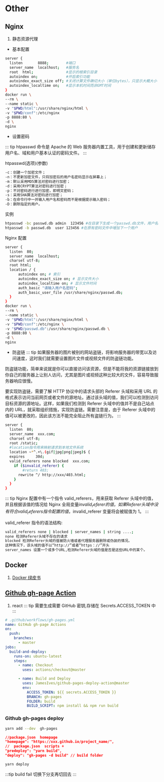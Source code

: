 # Other

## Nginx

1. 静态资源代理

- 基本配置

```sh
server {
  listen       8888;        #端口
  server_name  localhost;   #服务名
  root  html;               #显示的根索引目录
  autoindex on;             #开启索引功能
  autoindex_exact_size off; #关闭计算文件确切大小（单位bytes），只显示大概大小（单位kb、mb、gb）
  autoindex_localtime on;   #显示本机时间而非GMT时间
}
docker run \
--rm \
--name static \
-v "$PWD/html":/usr/share/nginx/html \
-v "$PWD/conf":/etc/nginx
-p 8888:80 \
-d \
nginx
```

- 设置密码

::: tip
htpasswd 命令是 Apache 的 Web 服务器内置工具，用于创建和更新储存用户名、域和用户基本认证的密码文件。
:::

htpasswd(选项)(参数)

```sh
-c：创建一个加密文件；
-n：不更新加密文件，只将加密后的用户名密码显示在屏幕上；
-m：默认采用MD5算法对密码进行加密；
-d：采用CRYPT算法对密码进行加密；
-p：不对密码进行进行加密，即明文密码；
-s：采用SHA算法对密码进行加密；
-b：在命令行中一并输入用户名和密码而不是根据提示输入密码；
-D：删除指定的用户。
```

实例

```sh
htpasswd -bc passwd.db admin  123456 #在目录下生成一个passwd.db文件，用户名admin，密码：123456，默认采用MD5加密方式。
htpasswd -b passwd.db  user 123456 #在原有密码文件中增加下一个用户
```

Nginx 配置

```sh
server {
  listen  80;
  server_name  localhost;
  charset utf-8;
  root html;
  location / {
      autoindex on; # 索引
      autoindex_exact_size on; # 显示文件大小
      autoindex_localtime on; # 显示文件时间
      auth_basic "请输入用户名密码";
      auth_basic_user_file /usr/share/nginx/passwd.db;
  }
}
docker run \
--rm \
--name static \
-v "$PWD/html":/usr/share/nginx/html \
-v "$PWD/conf":/etc/nginx \
-v "$PWD/passwd.db":/usr/share/nginx/passwd.db \
-p 8888:80 \
-d \
nginx
```

- 防盗链
  ::: tip
  如果服务器的图片被别的网站盗链，将影响服务器的带宽以及访问速度，这时我们就需要设置图片文件或视频文件的防盗链功能。

防盗链功能，简单来说就是你可以直接访问该资源，但是不能将我的资源链接放到你自己的服务器上让别人访问，尤其是图片或视频这种比较大的文件，容易导致服务器响应很慢。

要实现防盗链，需要了解 HTTP 协议中的请求头部的 Referer 头域和采用 URL 的格式表示访问当前网页或者文件的源地址。通过该头域的值，我们可以检测到访问目标资源的源地址。这样，如果我们检测到 Referer 头域中的值并不是自己站点内的 URL，就采取组织措施，实现防盗链。需要注意是，由于 Referer 头域中的值可以被更改的，因此该方法不能完全阻止所有盗链行为。
:::

```sh
server {
  listen  80;
  server_name  xxx.com;
  charset utf-8;
  root /static;
  #location指令用来映射请求到本地文件系统
  location ~*^.+\.(gif|jpg|png|jpeg)$ {
  expires     30d;
  valid_referers none blocked  xxx.com;
    if ($invalid_referer) {
        #return 403;
      rewrite ^/ http://xxx/403.html;
    }
  }
}
```

::: tip
Nginx 配置中有一个指令 valid_referers，用来获取 Referer 头域中的值，并且根据该值的情况给 Nginx 全局变量$invalid_referer的值，如果Referer头域中没有符合valid_referers指令配置的值，$invalid_referer 变量将会被赋值为 1。
:::

valid_referer 指令的语法结构:

```sh
valid_referers none | blocked | server_names | string ....;
none 检测Referer头域不存在的请求
blocked 检测Referer头域的值被防火墙或者代理服务器删除或伪装的情况。
这种情况下，该头域的值不以“http://”或者“https：//”开头
server_names 设置一个或多个URL,检测Referer头域的值是否是这些URL中的某个。
```

## Docker

1. [Docker 绿皮书](http://docs.nigeerhuo.com/docker/)

## [Github gh-page Action](http://www.ruanyifeng.com/blog/2019/09/getting-started-with-github-actions.html)

1. react
   ::: tip
   需要生成需要 GitHub 密钥,存储在 Secrets.ACCESS_TOKEN 中
   :::

```yml
# .github/workflows/gh-pages.yml
name: GitHub gh-page Actions
on:
  push:
    branches:
      - master
jobs:
  build-and-deploy:
    runs-on: ubuntu-latest
    steps:
      - name: Checkout
        uses: actions/checkout@master

      - name: Build and Deploy
        uses: JamesIves/github-pages-deploy-action@master
        env:
          ACCESS_TOKEN: ${{ secrets.ACCESS_TOKEN }}
          BRANCH: gh-pages
          FOLDER: build
          BUILD_SCRIPT: npm install && npm run build
```

### Github gh-pages deploy

```sh
yarn add --dev  gh-pages
```

```json
//package.json  homepage
"homepage": "https://xxx.github.io/project_name/",
//  package.json  scripts +
"predeploy": "yarn build",
"deploy": "gh-pages -d build" // build folder
```

```sh
yarn deploy
```

:::tip
build fail 切换下分支再切回去
:::
